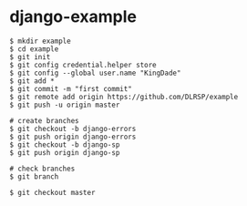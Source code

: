 # django-example

	$ mkdir example
	$ cd example
	$ git init
	$ git config credential.helper store
	$ git config --global user.name "KingDade"
	$ git add *
	$ git commit -m "first commit"
	$ git remote add origin https://github.com/DLRSP/example
	$ git push -u origin master
	
	# create branches
	$ git checkout -b django-errors
	$ git push origin django-errors
	$ git checkout -b django-sp
	$ git push origin django-sp
	
	# check branches
	$ git branch
	
	$ git checkout master
	